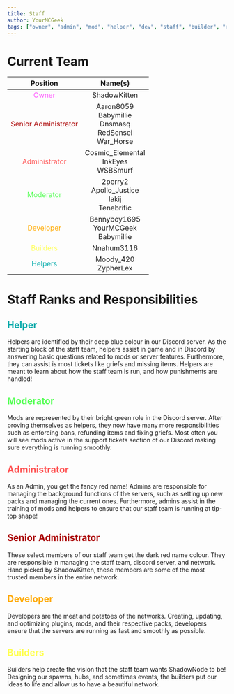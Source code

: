 ```yaml
---
title: Staff
author: YourMCGeek
tags: ["owner", "admin", "mod", "helper", "dev", "staff", "builder", "ranks"]
---
```


<!-- We ask that you refrain from editing this file as a community member. If you notice that a staff member is no longer at their rank mentioned in this file, please let us know in the Support Channel and it'll be updated. Thank you for understanding. --> 
# Current Team

<center>

| Position |          Name(s)         |
|:--------:|:------------------------:|
| <span style="color: #FF55FF">Owner</span>  |       ShadowKitten       |
| <span style="color: #AA0000">Senior Administrator</span> |  Aaron8059 <br>  Babymillie <br>  Dnsmasq <br>  RedSensei <br>  War_Horse |
| <span style="color: #FF5555">Administrator</span>    |  Cosmic_Elemental <br>  InkEyes <br>  WSBSmurf |
| <span style="color: #55FF55">Moderator</span>      |  2perry2 <br>  Apollo_Justice <br>  lakij <br>  Tenebrific |
| <span style="color: #FFAA00">Developer</span>      |  Bennyboy1695 <br>  YourMCGeek <br> Babymillie |
| <span style="color: #FFFF55">Builders</span>  |  Nnahum3116 |
| <span style="color: #00AAAA">Helpers</span> | Moody_420 <br> ZypherLex |

</center>

# Staff Ranks and Responsibilities

## <span style="color: #00AAAA">Helper</span>
Helpers are identified by their deep blue colour in our Discord server. As the starting block of the staff team, helpers assist in game and in Discord by answering basic questions related to mods or server features. Furthermore, they can assist is most tickets like griefs and missing items. Helpers are meant to learn about how the staff team is run, and how punishments are handled!

## <span style="color: #55FF55">Moderator</span>
Mods are represented by their bright green role in the Discord server. After proving themselves as helpers, they now have many more responsibilities such as enforcing bans, refunding items and fixing griefs. Most often you will see mods active in the support tickets section of our Discord making sure everything is running smoothly. 

## <span style="color: #FF5555">Administrator</span>
As an Admin, you get the fancy red name! Admins are responsible for managing the background functions of the servers, such as setting up new packs and managing the current ones. Furthermore, admins assist in the training of mods and helpers to ensure that our staff team is running at tip-top shape!

## <span style="color: #AA0000">Senior Administrator</span>
These select members of our staff team get the dark red name colour. They are responsible in managing the staff team, discord server, and network. Hand picked by ShadowKitten, these members are some of the most trusted members in the entire network.

## <span style="color: #FFAA00">Developer</span>
Developers are the meat and potatoes of the networks. Creating, updating, and optimizing plugins, mods, and their respective packs, developers ensure that the servers are running as fast and smoothly as possible.

## <span style="color: #FFFF55">Builders</span>
Builders help create the vision that the staff team wants ShadowNode to be! Designing our spawns, hubs, and sometimes events, the builders put our ideas to life and allow us to have a beautiful network.
